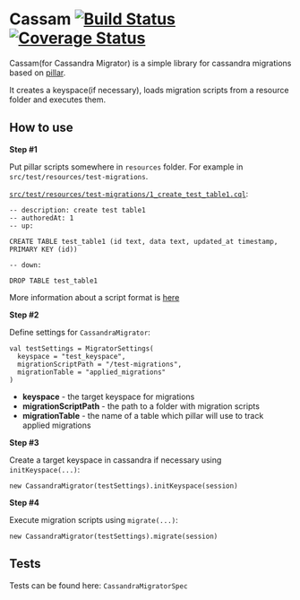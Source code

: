 # Cassam [![Build Status](https://travis-ci.org/evolution-gaming/cassam.svg?branch=master)](https://travis-ci.org/evolution-gaming/cassam)[![Coverage Status](https://coveralls.io/repos/github/evolution-gaming/cassam/badge.svg?branch=master)](https://coveralls.io/github/evolution-gaming/cassam?branch=master)

Cassam(for Cassandra Migrator) is a simple library for cassandra migrations based on [pillar](https://github.com/comeara/pillar).

It creates a keyspace(if necessary), loads migration scripts from a resource folder and executes them.

## How to use
**Step #1**

Put pillar scripts somewhere in `resources` folder. For example in `src/test/resources/test-migrations`.

[`src/test/resources/test-migrations/1_create_test_table1.cql`](src/test/resources/test-migrations/1_create_test_table1.cql):
```
-- description: create test table1
-- authoredAt: 1
-- up:

CREATE TABLE test_table1 (id text, data text, updated_at timestamp, PRIMARY KEY (id))

-- down:

DROP TABLE test_table1
```

More information about a script format is [here](https://github.com/comeara/pillar#migration-files)

**Step #2**

Define settings for `CassandraMigrator`:
```
val testSettings = MigratorSettings(
  keyspace = "test_keyspace",
  migrationScriptPath = "/test-migrations",
  migrationTable = "applied_migrations"
)
```

* **keyspace** - the target keyspace for migrations
* **migrationScriptPath** - the path to a folder with migration scripts
* **migrationTable** - the name of a table which pillar will use to track applied migrations 

**Step #3**

Create a target keyspace in cassandra if necessary using `initKeyspace(...)`:
```
new CassandraMigrator(testSettings).initKeyspace(session)
```

**Step #4**

Execute migration scripts using `migrate(...)`:
```
new CassandraMigrator(testSettings).migrate(session)
```

## Tests

Tests can be found here: `CassandraMigratorSpec`
